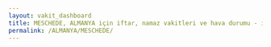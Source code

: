 ```yaml
---
layout: vakit_dashboard
title: MESCHEDE, ALMANYA için iftar, namaz vakitleri ve hava durumu - ilçe/eyalet seç
permalink: /ALMANYA/MESCHEDE/
---
```


<script type="text/javascript">
  var GLOBAL_COUNTRY = 'ALMANYA';
  var GLOBAL_CITY = 'MESCHEDE';
  var GLOBAL_STATE = '';
  var lat = 72;
  var lon = 21;
</script>

